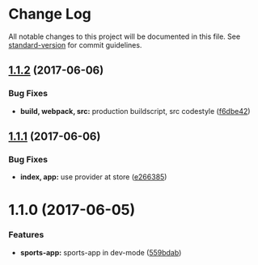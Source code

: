 # Change Log

All notable changes to this project will be documented in this file. See [standard-version](https://github.com/conventional-changelog/standard-version) for commit guidelines.

<a name="1.1.2"></a>
## [1.1.2](https://github.com/viktorolund/sports-app/compare/v1.1.1...v1.1.2) (2017-06-06)


### Bug Fixes

* **build, webpack, src:** production buildscript, src codestyle ([f6dbe42](https://github.com/viktorolund/sports-app/commit/f6dbe42))



<a name="1.1.1"></a>
## [1.1.1](https://github.com/viktorolund/sports-app/compare/v1.1.0...v1.1.1) (2017-06-06)


### Bug Fixes

* **index, app:** use provider at store ([e266385](https://github.com/viktorolund/sports-app/commit/e266385))



<a name="1.1.0"></a>
# 1.1.0 (2017-06-05)


### Features

* **sports-app:** sports-app in dev-mode ([559bdab](https://github.com/viktorolund/sports-app/commit/559bdab))
